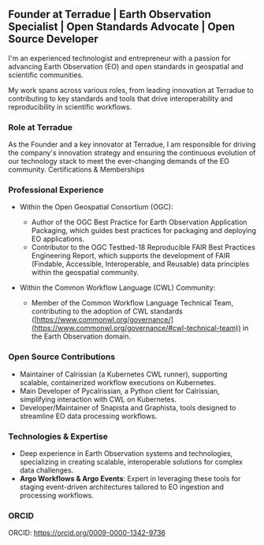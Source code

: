 ## Founder at Terradue | Earth Observation Specialist | Open Standards Advocate | Open Source Developer

I'm an experienced technologist and entrepreneur with a passion for advancing Earth Observation (EO) and open standards in geospatial and scientific communities. 

My work spans across various roles, from leading innovation at Terradue to contributing to key standards and tools that drive interoperability and reproducibility in scientific workflows.

### Role at Terradue

As the Founder and a key innovator at Terradue, I am responsible for driving the company's innovation strategy and ensuring the continuous evolution of our technology stack to meet the ever-changing demands of the EO community.
Certifications & Memberships

### Professional Experience

* Within the Open Geospatial Consortium (OGC):

  * Author of the OGC Best Practice for Earth Observation Application Packaging, which guides best practices for packaging and deploying EO applications.
  * Contributor to the OGC Testbed-18 Reproducible FAIR Best Practices Engineering Report, which supports the development of FAIR (Findable, Accessible, Interoperable, and Reusable) data principles within the geospatial community.

* Within the Common Workflow Language (CWL) Community:

  * Member of the Common Workflow Language Technical Team, contributing to the adoption of CWL standards ([https://www.commonwl.org/governance/](https://www.commonwl.org/governance/#cwl-technical-team)) in the Earth Observation domain.

### Open Source Contributions

* Maintainer of Calrissian (a Kubernetes CWL runner), supporting scalable, containerized workflow executions on Kubernetes.
* Main Developer of Pycalrissian, a Python client for Calrissian, simplifying interaction with CWL on Kubernetes.
* Developer/Maintainer of Snapista and Graphista, tools designed to streamline EO data processing workflows.

### Technologies & Expertise

* Deep experience in Earth Observation systems and technologies, specializing in creating scalable, interoperable solutions for complex data challenges.
* **Argo Workflows & Argo Events**: Expert in leveraging these tools for staging event-driven architectures tailored to EO ingestion and processing workflows.

### ORCID

ORCID: https://orcid.org/0009-0000-1342-9736
